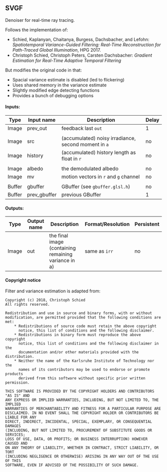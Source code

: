 ## SVGF

Denoiser for real-time ray tracing.

Follows the implementation of:

- Schied, Kaplanyan, Chaitanya, Burgess, Dachsbacher, and Lefohn: *Spatiotemporal Variance-Guided Filtering: Real-Time Reconstruction for Path-Traced Global Illumination*, HPG 2017.
- Christoph Schied, Christoph Peters, Carsten Dachsbacher: *Gradient Estimation for Real-Time Adaptive Temporal Filtering*

But modifies the original code in that:

- Spacial variance estimate is disabled (led to flickering)
- Uses shared memory in the variance estimate
- Slightly modified edge detecting functions
- Provides a bunch of debugging options

#### Inputs:

| Type   | Input name   | Description                                                 | Delay |
|--------|--------------|-------------------------------------------------------------|-------|
| Image  | prev_out     | feedback last `out`                                         | 1     |
|        |
| Image  | src          | (accumulated) noisy irradiance, second moment in `a`        | no    |
| Image  | history      | (accumulated) history length as float in `r`                | no    |
|        |
| Image  | albedo       | the demodulated albedo                                      | no    |
| Image  | mv           | motion vectors in `r` and `g` channel                       | no    |
|        |
| Buffer | gbuffer      | GBuffer (see `gbuffer.glsl.h`)                              | no    |
| Buffer | prev_gbuffer | previous GBuffer                                            | 1     |

#### Outputs:

| Type  | Output name | Description                                                 | Format/Resolution        | Persistent |
|-------|-------------|-------------------------------------------------------------|--------------------------|------------|
| Image | out         | the final image (containing remaining variance in a)        | same as `irr`            | no         |


#### Copyright notice

Filter and variance estimation is adapted from:

```
Copyright (c) 2018, Christoph Schied
All rights reserved.

Redistribution and use in source and binary forms, with or without
modification, are permitted provided that the following conditions are met:
    * Redistributions of source code must retain the above copyright
      notice, this list of conditions and the following disclaimer.
    * Redistributions in binary form must reproduce the above copyright
      notice, this list of conditions and the following disclaimer in the
      documentation and/or other materials provided with the distribution.
    * Neither the name of the Karlsruhe Institute of Technology nor the
      names of its contributors may be used to endorse or promote products
      derived from this software without specific prior written permission.

THIS SOFTWARE IS PROVIDED BY THE COPYRIGHT HOLDERS AND CONTRIBUTORS "AS IS" AND
ANY EXPRESS OR IMPLIED WARRANTIES, INCLUDING, BUT NOT LIMITED TO, THE IMPLIED
WARRANTIES OF MERCHANTABILITY AND FITNESS FOR A PARTICULAR PURPOSE ARE
DISCLAIMED. IN NO EVENT SHALL THE COPYRIGHT HOLDER OR CONTRIBUTORS BE LIABLE FOR ANY
DIRECT, INDIRECT, INCIDENTAL, SPECIAL, EXEMPLARY, OR CONSEQUENTIAL DAMAGES
(INCLUDING, BUT NOT LIMITED TO, PROCUREMENT OF SUBSTITUTE GOODS OR SERVICES;
LOSS OF USE, DATA, OR PROFITS; OR BUSINESS INTERRUPTION) HOWEVER CAUSED AND
ON ANY THEORY OF LIABILITY, WHETHER IN CONTRACT, STRICT LIABILITY, OR TORT
(INCLUDING NEGLIGENCE OR OTHERWISE) ARISING IN ANY WAY OUT OF THE USE OF THIS
SOFTWARE, EVEN IF ADVISED OF THE POSSIBILITY OF SUCH DAMAGE.
```

